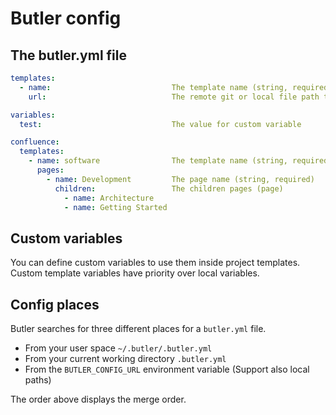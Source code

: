 # Butler config

## The butler.yml file

```yml
templates:
  - name:                           The template name (string, required)
    url:                            The remote git or local file path to the template (string, required)

variables:
  test:                             The value for custom variable

confluence:
  templates:
    - name: software                The template name (string, required)
      pages:
        - name: Development         The page name (string, required)
          children:                 The children pages (page)
            - name: Architecture
            - name: Getting Started
```

## Custom variables

You can define custom variables to use them inside project templates. Custom template variables have priority over local variables.

## Config places

Butler searches for three different places for a `butler.yml` file.

* From your user space `~/.butler/.butler.yml`
* From your current working directory `.butler.yml`
* From the `BUTLER_CONFIG_URL` environment variable (Support also local paths)

The order above displays the merge order.
